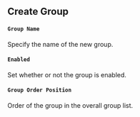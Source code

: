 ## Create Group

#### ```Group Name```

Specify the name of the new group.

#### ```Enabled```

Set whether or not the group is enabled.

#### ```Group Order Position```

Order of the group in the overall group list.
